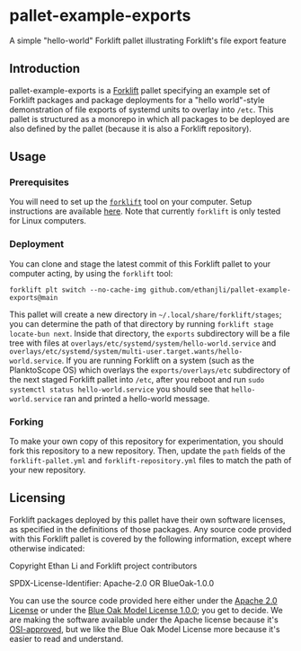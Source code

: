 # pallet-example-exports
A simple "hello-world" Forklift pallet illustrating Forklift's file export feature

## Introduction

pallet-example-exports is a [Forklift](https://github.com/PlanktoScope/forklift) pallet
specifying an example set of Forklift packages and package deployments for a "hello world"-style
demonstration of file exports of systemd units to overlay into `/etc`. This pallet is structured as
a monorepo in which all packages to be deployed are also defined by the pallet (because it is also a
Forklift repository).

## Usage

### Prerequisites

You will need to set up the [`forklift`](https://github.com/PlanktoScope/forklift) tool on
your computer. Setup instructions are available
[here](https://github.com/PlanktoScope/forklift?tab=readme-ov-file#downloadinstall-forklift). Note
that currently `forklift` is only tested for Linux computers.

### Deployment

You can clone and stage the latest commit of this Forklift pallet to your computer acting, by
using the `forklift` tool:
```
forklift plt switch --no-cache-img github.com/ethanjli/pallet-example-exports@main
```

This pallet will create a new directory in `~/.local/share/forklift/stages`; you can determine the
path of that directory by running `forklift stage locate-bun next`. Inside that directory, the
`exports` subdirectory will be a file tree with files at
`overlays/etc/systemd/system/hello-world.service` and
`overlays/etc/systemd/system/multi-user.target.wants/hello-world.service`.
If you are running Forklift on a system (such as the PlanktoScope OS) which
overlays the `exports/overlays/etc` subdirectory of the next staged Forklift pallet into `/etc`,
after you reboot and run `sudo systemctl status hello-world.service` you should see that
`hello-world.service` ran and printed a hello-world message.

### Forking

To make your own copy of this repository for experimentation, you should fork this repository to a
new repository. Then, update the `path` fields of the `forklift-pallet.yml` and
`forklift-repository.yml` files to match the path of your new repository.

## Licensing

Forklift packages deployed by this pallet have their own software licenses, as specified in the
definitions of those packages. Any source code provided with this Forklift pallet is covered by the
following information, except where otherwise indicated:

Copyright Ethan Li and Forklift project contributors

SPDX-License-Identifier: Apache-2.0 OR BlueOak-1.0.0

You can use the source code provided here either under the
[Apache 2.0 License](https://www.apache.org/licenses/LICENSE-2.0)
or under the [Blue Oak Model License 1.0.0](https://blueoakcouncil.org/license/1.0.0);
you get to decide. We are making the software available under the Apache license because it's
[OSI-approved](https://writing.kemitchell.com/2019/05/05/Rely-on-OSI.html),
but we like the Blue Oak Model License more because it's easier to read and understand.
